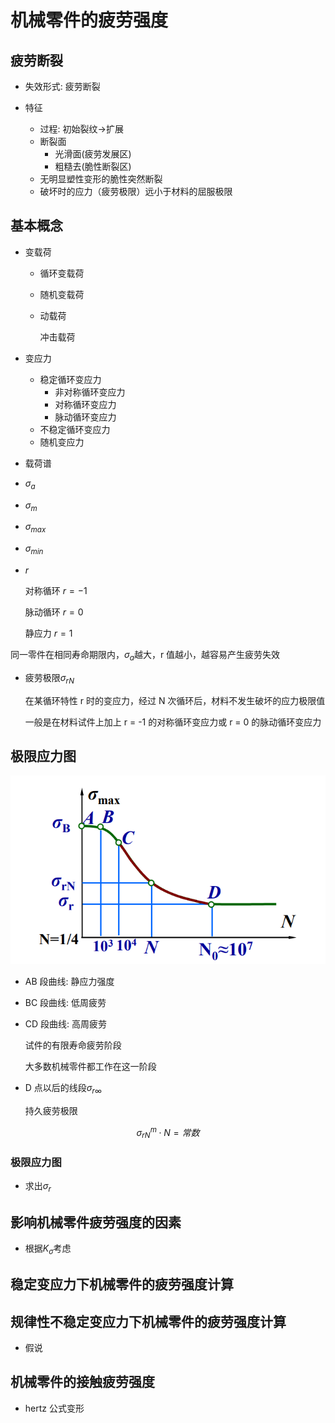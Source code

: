 # 机械零件的疲劳强度

## 疲劳断裂

- 失效形式: 疲劳断裂
- 特征

  - 过程: 初始裂纹->扩展
  - 断裂面
    - 光滑面(疲劳发展区)
    - 粗糙去(脆性断裂区)
  - 无明显塑性变形的脆性突然断裂
  - 破坏时的应力（疲劳极限）远小于材料的屈服极限

## 基本概念

- 变载荷

  - 循环变载荷
  - 随机变载荷
  - 动载荷

    冲击载荷

- 变应力

  - 稳定循环变应力
    - 非对称循环变应力
    - 对称循环变应力
    - 脉动循环变应力
  - 不稳定循环变应力
  - 随机变应力

- 载荷谱

- $\sigma_a$
- $\sigma_m$
- $\sigma_{max}$
- $\sigma_{min}$
- $r$

  对称循环 $r = -1$

  脉动循环 $r = 0$

  静应力 $r = 1$

同一零件在相同寿命期限内，$\sigma_a$越大，r 值越小，越容易产生疲劳失效

- 疲劳极限$\sigma_{rN}$

  在某循环特性 r 时的变应力，经过 N 次循环后，材料不发生破坏的应力极限值

  一般是在材料试件上加上 r = -1 的对称循环变应力或 r = 0 的脉动循环变应力

## 极限应力图

![](assets/2022-06-03-23-38-42.png)

- AB 段曲线: 静应力强度
- BC 段曲线: 低周疲劳
- CD 段曲线: 高周疲劳

  试件的有限寿命疲劳阶段

  大多数机械零件都工作在这一阶段

- D 点以后的线段$\sigma_{r\infty}$

  持久疲劳极限

$$\sigma_{rN}  ^ { m }  \cdot N = 常数$$

### 极限应力图

- 求出$\sigma_r$

## 影响机械零件疲劳强度的因素

- 根据$K_{\sigma}$考虑

## 稳定变应力下机械零件的疲劳强度计算

## 规律性不稳定变应力下机械零件的疲劳强度计算

- 假说

## 机械零件的接触疲劳强度

- hertz 公式变形
